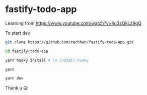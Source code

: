 # fastify-todo-app

Learning from https://www.youtube.com/watch?v=8u3zQkLz9gQ

To start dev

```sh
git clone https://github.com/rachhen/fastify-todo-app.git

cd fastify-todo-app

yarn husky install # To install husky

yarn

yarn dev

```

Thank u 😛
